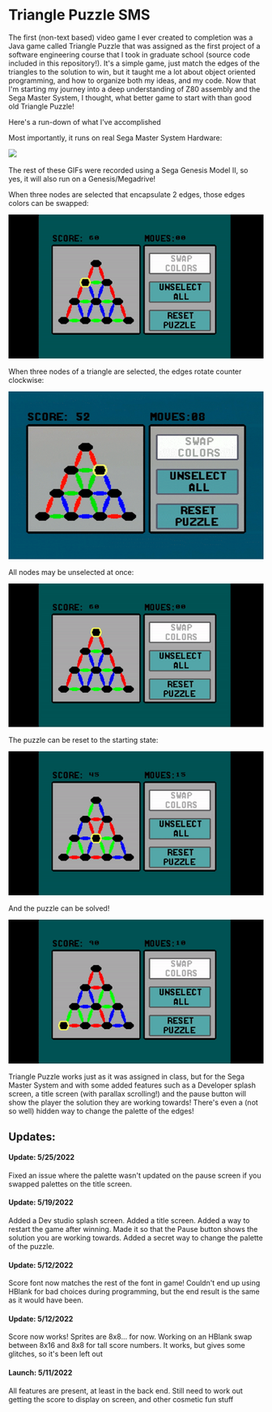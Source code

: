 # Triangle Puzzle SMS

The first (non-text based) video game I ever created to completion was a Java game called Triangle Puzzle that was assigned as the first project of a software engineering course that I took in graduate school (source code included in this repository!). It's a simple game, just match the edges of the triangles to the solution to win, but it taught me a lot about object oriented programming, and how to organize both my ideas, and my code. Now that I'm starting my journey into a deep understanding of Z80 assembly and the Sega Master System, I thought, what better game to start with than good old Triangle Puzzle!

Here's a run-down of what I've accomplished

Most importantly, it runs on real Sega Master System Hardware:

![](https://github.com/Bofner/Triangle-Puzzle-SMS/blob/main/images/realHardware.gif)

The rest of these GIFs were recorded using a Sega Genesis Model II, so yes, it will also run on a Genesis/Megadrive!

When three nodes are selected that encapsulate 2 edges, those edges colors can be swapped:

![](https://github.com/Bofner/Triangle-Puzzle-SMS/blob/main/images/swap.gif)

When three nodes of a triangle are selected, the edges rotate counter clockwise:

![](https://github.com/Bofner/Triangle-Puzzle-SMS/blob/main/images/rotate.gif)

All nodes may be unselected at once:

![](https://github.com/Bofner/Triangle-Puzzle-SMS/blob/main/images/unselect%20all.gif)

The puzzle can be reset to the starting state:

![](https://github.com/Bofner/Triangle-Puzzle-SMS/blob/main/images/reset.gif)

And the puzzle can be solved!

![](https://github.com/Bofner/Triangle-Puzzle-SMS/blob/main/images/youWin.gif)

Triangle Puzzle works just as it was assigned in class, but for the Sega Master System and with some added features such as a Developer splash screen, a title screen (with parallax scrolling!) and the pause button will show the player the solution they are working towards! There's even a (not so well) hidden way to change the palette of the edges!

## Updates:

#### Update: 5/25/2022

Fixed an issue where the palette wasn't updated on the pause screen if you swapped palettes on the title screen.

#### Update: 5/19/2022

Added a Dev studio splash screen. Added a title screen. Added a way to restart the game after winning. Made it so that the Pause button shows the solution you are working
towards. Added a secret way to change the palette of the puzzle. 


#### Update: 5/12/2022

Score font now matches the rest of the font in game! Couldn't end up using HBlank for bad choices during programming, but the end result is the same as it would have been.


#### Update: 5/12/2022

Score now works! Sprites are 8x8... for now. Working on an HBlank swap between 8x16 and 8x8 for tall score numbers. It works, but gives some glitches, so it's been left out


#### Launch: 5/11/2022

All features are present, at least in the back end. Still need to work out getting the score to display on screen, and other cosmetic fun stuff

